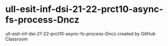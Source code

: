 # ull-esit-inf-dsi-21-22-prct10-async-fs-process-Dncz
ull-esit-inf-dsi-21-22-prct10-async-fs-process-Dncz created by GitHub Classroom

